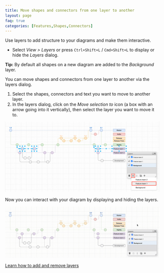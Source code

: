 ```yaml
---
title: Move shapes and connectors from one layer to another
layout: page
faq: true
categories: [Features,Shapes,Connectors]
---
```


Use layers to add structure to your diagrams and make them interactive. 

* Select _View > Layers_ or press ``Ctrl+Shift+L`` / ``Cmd+Shift+L`` to display or hide the _Layers_ dialog.

**Tip:** By default all shapes on a new diagram are added to the _Background_ layer. 

You can move shapes and connectors from one layer to another via the layers dialog.

1. Select the shapes, connectors and text you want to move to another layer. 
2. In the layers dialog, click on the _Move selection to_ icon (a box with an arrow going into it vertically), then select the layer you want to move it to.

<img src="/assets/img/blog/shapes-move-layers.png" style="max-width:100%;height:auto;" alt="Move the selected shapes to another layer via the Layers dialog">

Now you can interact with your diagram by displaying and hiding the layers. 

<img src="/assets/img/blog/layers-display-hide.gif" style="max-width:100%;height:auto;" alt="Interact with your diagram by hiding and displaying layers">

[Learn how to add and remove layers](/doc/faq/layers-add-remove.html)